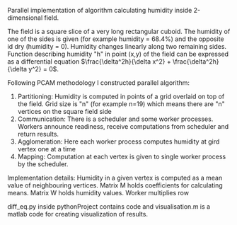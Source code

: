 Parallel implementation of algorithm calculating humidity inside 2-dimensional field.

The field is a square slice of a very long rectangular cuboid. The humidity of one of the sides is given 
(for example humidity = 68.4%) and the opposite id dry (humidity = 0). Humidity changes linearly along two remaining sides.
Function describing humidity "h" in point (x,y) of the field can be expressed as a differential equation 
$\frac{\delta^2h}{\delta x^2} + \frac{\delta^2h}{\delta y^2} = 0$.

Following PCAM methodology I constructed parallel algorithm:

1. Partitioning: Humidity is computed in points of a grid overlaid on top of the field. 
Grid size is "n" (for example n=19) which means there are "n" vertices on the square field side
2. Communication: There is a scheduler and some worker processes. Workers announce readiness, receive computations from scheduler
and return results.
3. Agglomeration: Here each worker process computes humidity at gird vertex one at a time
4. Mapping: Computation at each vertex is given to single worker process by the scheduler.

Implementation details:
Humidity in a given vertex is computed as a mean value of neighbouring vertices. 
Matrix M holds coefficients for calculating means. Matrix W holds humidity values.
Worker multiplies row 

diff_eq.py inside pythonProject contains code and visualisation.m is a matlab code for creating visualization of results.